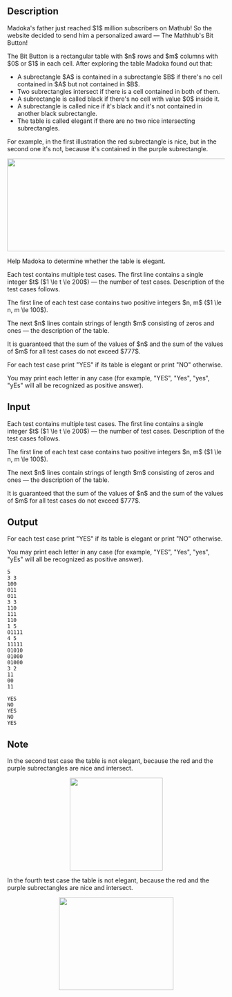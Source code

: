 ## Description

<div><p>Madoka's father just reached $1$ million subscribers on Mathub! So the website decided to send him a personalized award&nbsp;— The Mathhub's Bit Button! </p><p>The Bit Button is a rectangular table with $n$ rows and $m$ columns with $0$ or $1$ in each cell. After exploring the table Madoka found out that:</p><ul><li> A subrectangle $A$ is contained in a subrectangle $B$ if there's no cell contained in $A$ but not contained in $B$.</li><li> Two subrectangles intersect if there is a cell contained in both of them.</li><li> A subrectangle is called <span class="tex-font-style-bf">black</span> if there's no cell with value $0$ inside it.</li><li> A subrectangle is called <span class="tex-font-style-bf">nice</span> if it's <span class="tex-font-style-bf">black</span> and it's not contained in another <span class="tex-font-style-bf">black</span> subrectangle.</li><li> The table is called <span class="tex-font-style-bf">elegant</span> if there are no two <span class="tex-font-style-bf">nice</span> intersecting subrectangles.</li></ul><p>For example, in the first illustration the red subrectangle is nice, but in the second one it's not, because it's contained in the purple subrectangle.</p><center> <img class="tex-graphics" height="215px" src="file://FJJJM2Or.png" style="max-width: 100.0%;max-height: 100.0%;" width="567px"> </center><p>Help Madoka to determine whether the table is elegant.</p></div><div class="input-specification"><p>Each test contains multiple test cases. The first line contains a single integer $t$ ($1 \le t \le 200$)&nbsp;— the number of test cases. Description of the test cases follows.</p><p>The first line of each test case contains two positive integers $n, m$ ($1 \le n, m \le 100$).</p><p>The next $n$ lines contain strings of length $m$ consisting of zeros and ones&nbsp;— the description of the table.</p><p>It is guaranteed that the sum of the values of $n$ and the sum of the values of $m$ for all test cases do not exceed $777$.</p></div><div class="output-specification"><p>For each test case print "<span class="tex-font-style-tt">YES</span>" if its table is elegant or print "<span class="tex-font-style-tt">NO</span>" otherwise.</p><p>You may print each letter in any case (for example, "<span class="tex-font-style-tt">YES</span>", "<span class="tex-font-style-tt">Yes</span>", "<span class="tex-font-style-tt">yes</span>", "<span class="tex-font-style-tt">yEs</span>" will all be recognized as positive answer).</p></div>

## Input

<p>Each test contains multiple test cases. The first line contains a single integer $t$ ($1 \le t \le 200$)&nbsp;— the number of test cases. Description of the test cases follows.</p><p>The first line of each test case contains two positive integers $n, m$ ($1 \le n, m \le 100$).</p><p>The next $n$ lines contain strings of length $m$ consisting of zeros and ones&nbsp;— the description of the table.</p><p>It is guaranteed that the sum of the values of $n$ and the sum of the values of $m$ for all test cases do not exceed $777$.</p>

## Output

<p>For each test case print "<span class="tex-font-style-tt">YES</span>" if its table is elegant or print "<span class="tex-font-style-tt">NO</span>" otherwise.</p><p>You may print each letter in any case (for example, "<span class="tex-font-style-tt">YES</span>", "<span class="tex-font-style-tt">Yes</span>", "<span class="tex-font-style-tt">yes</span>", "<span class="tex-font-style-tt">yEs</span>" will all be recognized as positive answer).</p>





```input1
5
3 3
100
011
011
3 3
110
111
110
1 5
01111
4 5
11111
01010
01000
01000
3 2
11
00
11
```




```output1
YES
NO
YES
NO
YES
```



## Note

<p>In the second test case the table is not elegant, because the red and the purple subrectangles are nice and intersect. </p><center> <img class="tex-graphics" height="215px" src="file://57Ch4952.png" style="max-width: 100.0%;max-height: 100.0%;" width="215px"> </center><p>In the fourth test case the table is not elegant, because the red and the purple subrectangles are nice and intersect. </p><center> <img class="tex-graphics" height="215px" src="file://uvhezvSY.png" style="max-width: 100.0%;max-height: 100.0%;" width="265px"> </center>
